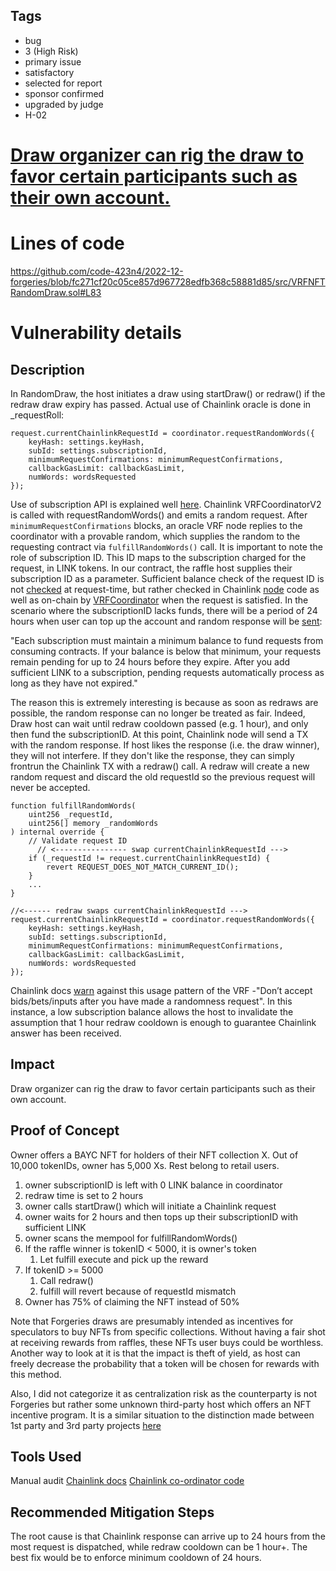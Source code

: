 ## Tags

- bug
- 3 (High Risk)
- primary issue
- satisfactory
- selected for report
- sponsor confirmed
- upgraded by judge
- H-02

# [Draw organizer can rig the draw to favor certain participants such as their own account.](https://github.com/code-423n4/2022-12-forgeries-findings/issues/272) 

# Lines of code

https://github.com/code-423n4/2022-12-forgeries/blob/fc271cf20c05ce857d967728edfb368c58881d85/src/VRFNFTRandomDraw.sol#L83


# Vulnerability details

## Description

In RandomDraw, the host initiates a draw using startDraw() or redraw() if the redraw draw expiry has passed. Actual use of Chainlink oracle is done in \_requestRoll:
```
request.currentChainlinkRequestId = coordinator.requestRandomWords({
    keyHash: settings.keyHash,
    subId: settings.subscriptionId,
    minimumRequestConfirmations: minimumRequestConfirmations,
    callbackGasLimit: callbackGasLimit,
    numWords: wordsRequested
});
```

Use of subscription API is explained well [here](https://docs.chain.link/vrf/v2/subscription). Chainlink VRFCoordinatorV2 is called with requestRandomWords() and emits a random request. After `minimumRequestConfirmations` blocks, an oracle VRF node replies to the coordinator with a provable random, which supplies the random to the requesting contract via `fulfillRandomWords()`  call. It is important to note the role of subscription ID. This ID maps to the subscription charged for the request, in LINK tokens. In our contract, the raffle host supplies their subscription ID as a parameter. Sufficient balance check of the request ID is not [checked](https://github.com/smartcontractkit/chainlink/blob/286a65065fcfa5e1b2362745079cdc218e40e68d/contracts/src/v0.8/VRFCoordinatorV2.sol#L370) at request-time, but rather checked in Chainlink [node](https://github.com/smartcontractkit/chainlink/blob/806ee17236ba70926a1f07d1141808b634db48b6/core/services/vrf/listener_v2.go#L346) code as well as on-chain by [VRFCoordinator](https://github.com/smartcontractkit/chainlink/blob/286a65065fcfa5e1b2362745079cdc218e40e68d/contracts/src/v0.8/VRFCoordinatorV2.sol#L594) when the request is satisfied. In the scenario where the subscriptionID lacks funds, there will be a period of 24 hours when user can top up the account and random response will be [sent](https://docs.chain.link/vrf/v2/subscription):

"Each subscription must maintain a minimum balance to fund requests from consuming contracts. If your balance is below that minimum, your requests remain pending for up to 24 hours before they expire. After you add sufficient LINK to a subscription, pending requests automatically process as long as they have not expired."

The reason this is extremely interesting is because as soon as redraws are possible, the random response can no longer be treated as fair. Indeed, Draw host can wait until redraw cooldown passed (e.g. 1 hour), and only then fund the subscriptionID. At this point, Chainlink node will send a TX with the random response. If host likes the response (i.e. the draw winner), they will not interfere. If they don't like the response, they can simply frontrun the Chainlink TX with a redraw() call. A redraw will create a new random request and discard the old requestId so the previous request will never be accepted.
```
function fulfillRandomWords(
    uint256 _requestId,
    uint256[] memory _randomWords
) internal override {
    // Validate request ID
	  // <---------------- swap currentChainlinkRequestId --->
    if (_requestId != request.currentChainlinkRequestId) {
        revert REQUEST_DOES_NOT_MATCH_CURRENT_ID();
    }
	...
}
```

```
//<------ redraw swaps currentChainlinkRequestId --->
request.currentChainlinkRequestId = coordinator.requestRandomWords({
    keyHash: settings.keyHash,
    subId: settings.subscriptionId,
    minimumRequestConfirmations: minimumRequestConfirmations,
    callbackGasLimit: callbackGasLimit,
    numWords: wordsRequested
});
```

Chainlink docs [warn](https://docs.chain.link/vrf/v2/security) against this usage pattern of the VRF -"Don’t accept bids/bets/inputs after you have made a randomness request". In this instance, a low subscription balance allows the host to invalidate the assumption that 1 hour redraw cooldown is enough to guarantee Chainlink answer has been received.

## Impact

Draw organizer can rig the draw to favor certain participants such as their own account.

## Proof of Concept

Owner offers a BAYC NFT for holders of their NFT collection X. Out of 10,000 tokenIDs, owner has 5,000 Xs. Rest belong to retail users. 
1. owner subscriptionID is left with 0 LINK balance in coordinator
2. redraw time is set to 2 hours
3. owner calls startDraw() which will initiate a Chainlink request
4. owner waits for 2 hours and then tops up their subscriptionID with sufficient LINK
5. owner scans the mempool for fulfillRandomWords()
6. If the raffle winner is tokenID < 5000, it is owner's token
	1. Let fulfill execute and pick up the reward
7. If tokenID >= 5000
	1. Call redraw()
	2. fulfill will revert because of requestId mismatch
8. Owner has 75% of claiming the NFT instead of 50%

Note that Forgeries draws are presumably intended as incentives for speculators to buy NFTs from specific collections. Without having a fair shot at receiving rewards from raffles, these NFTs user buys could be worthless. Another way to look at it is that the impact is theft of yield, as host can freely decrease the probability that a token will be chosen for rewards with this method.

Also, I did not categorize it as centralization risk as the counterparty is not Forgeries but rather some unknown third-party host which offers an NFT incentive program. It is a similar situation to the distinction made between 1st party and 3rd party projects [here](https://github.com/code-423n4/2022-10-juicebox-findings/issues/191)

## Tools Used

Manual audit
[Chainlink docs](https://docs.chain.link/vrf/v2/subscription)
[Chainlink co-ordinator code](https://github.com/smartcontractkit/chainlink/blob/develop/contracts/src/v0.8/VRFCoordinatorV2.sol)

## Recommended Mitigation Steps

The root cause is that Chainlink response can arrive up to 24 hours from the most request is dispatched, while redraw cooldown can be 1 hour+. The best fix would be to enforce minimum cooldown of 24 hours.